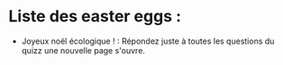 # Liste des easter eggs :

- Joyeux noël écologique ! : Répondez juste à toutes les questions du quizz une
  nouvelle page s'ouvre.